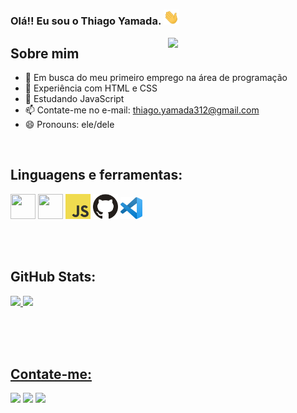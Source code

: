 ### Olá!! Eu sou o Thiago Yamada.  <img src="https://github.com/LeonardoYz/LeonardoYz/blob/main/assets/Hi.gif" width="25">
<img align="right" width="50%" src="https://cdn.dribbble.com/users/220167/screenshots/2373375/resp_dribbble.gif">

 
<h2> Sobre mim </h2>

- 🔭 Em busca do meu primeiro emprego na área de programação
- 👾 Experiência com HTML e CSS
- 🌱 Estudando JavaScript
- 📫 Contate-me no e-mail: thiago.yamada312@gmail.com
- 😄 Pronouns: ele/dele

<br>

 <h2>Linguagens e ferramentas:</h2>
    
 <code><img height="40" width="40" src="https://www.flaticon.com/svg/static/icons/svg/1216/1216733.svg"></code>
<code><img height="40" width="40" src="https://cdn.iconscout.com/icon/free/png-256/css-131-722685.png"></code>
<code><img height="40" width="40" src="https://raw.githubusercontent.com/github/explore/80688e429a7d4ef2fca1e82350fe8e3517d3494d/topics/javascript/javascript.png"></code>
<code><img height="40" width="40" src="https://raw.githubusercontent.com/github/explore/80688e429a7d4ef2fca1e82350fe8e3517d3494d/topics/github-api/github-api.png"></code>
 <code><img height="35" width="35" src="https://github.com/LeonardoYz/LeonardoYz/blob/main/assets/VsCode.svg.png"></code>
 
 <br> 
 <br>

 <h2>GitHub Stats:</h2>
    
 <div>
  <a href="https://github.com/thiagoyamada">
  <img height="180em" src="https://github-readme-stats.vercel.app/api?username=thiagoyamada&show_icons=true&theme=dark&include_all_commits=true&count_private=true"/>
  <img height="180em" src="https://github-readme-stats.vercel.app/api/top-langs/?username=thiagoyamada&layout=compact&langs_count=7&theme=dark"/>
    </div> 
  
  <br/> 
  
  <br> <br>
  
  
 
 <h2>Contate-me:</h2>
  <div>
    
    
  <a href="https://instagram.com/_thiyudi" target="_blank"><img src="https://img.shields.io/badge/-Instagram-%23E4405F?style=for-the-badge&logo=instagram&logoColor=white" target="_blank"></a>
  <a href = "mailto:thiago.yamada312@gmail.com"><img src="https://img.shields.io/badge/-Gmail-%23333?style=for-the-badge&logo=gmail&logoColor=white" target="_blank"></a>
  <a href="https://www.linkedin.com/in/thiago-yamada-a51b8b20a" target="_blank"><img src="https://img.shields.io/badge/-LinkedIn-%230077B5?style=for-the-badge&logo=linkedin&logoColor=white" target="_blank"></a> 
    
    
  </div>
  

  
  

